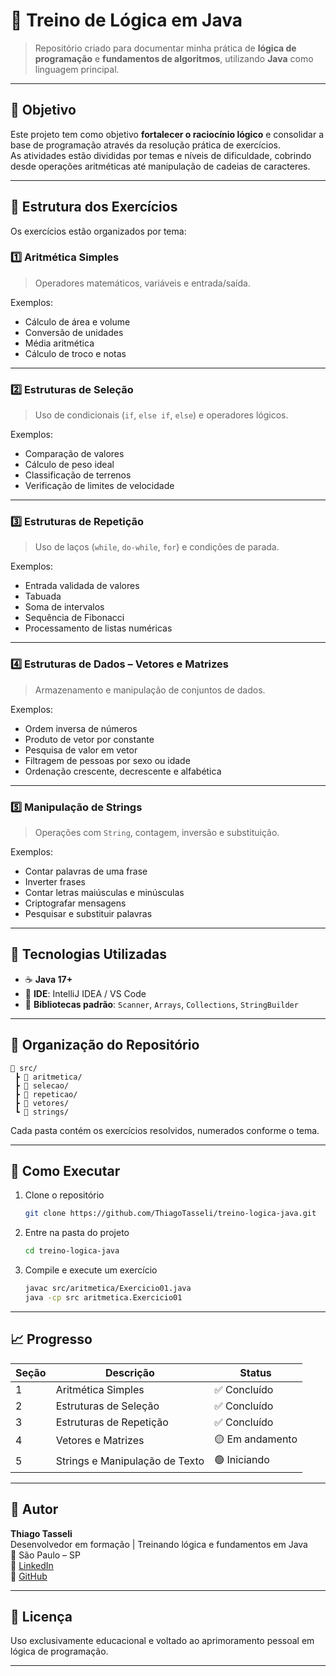 # 🧠 Treino de Lógica em Java  

> Repositório criado para documentar minha prática de **lógica de programação** e **fundamentos de algoritmos**, utilizando **Java** como linguagem principal.

---

## 📘 Objetivo  

Este projeto tem como objetivo **fortalecer o raciocínio lógico** e consolidar a base de programação através da resolução prática de exercícios.  
As atividades estão divididas por temas e níveis de dificuldade, cobrindo desde operações aritméticas até manipulação de cadeias de caracteres.

---

## 🧩 Estrutura dos Exercícios  

Os exercícios estão organizados por tema:

### 1️⃣ Aritmética Simples
> Operadores matemáticos, variáveis e entrada/saída.

Exemplos:
- Cálculo de área e volume  
- Conversão de unidades  
- Média aritmética  
- Cálculo de troco e notas  

---

### 2️⃣ Estruturas de Seleção
> Uso de condicionais (`if`, `else if`, `else`) e operadores lógicos.

Exemplos:
- Comparação de valores  
- Cálculo de peso ideal  
- Classificação de terrenos  
- Verificação de limites de velocidade  

---

### 3️⃣ Estruturas de Repetição
> Uso de laços (`while`, `do-while`, `for`) e condições de parada.

Exemplos:
- Entrada validada de valores  
- Tabuada  
- Soma de intervalos  
- Sequência de Fibonacci  
- Processamento de listas numéricas  

---

### 4️⃣ Estruturas de Dados – Vetores e Matrizes
> Armazenamento e manipulação de conjuntos de dados.

Exemplos:
- Ordem inversa de números  
- Produto de vetor por constante  
- Pesquisa de valor em vetor  
- Filtragem de pessoas por sexo ou idade  
- Ordenação crescente, decrescente e alfabética  

---

### 5️⃣ Manipulação de Strings
> Operações com `String`, contagem, inversão e substituição.

Exemplos:
- Contar palavras de uma frase  
- Inverter frases  
- Contar letras maiúsculas e minúsculas  
- Criptografar mensagens  
- Pesquisar e substituir palavras  

---

## 🧮 Tecnologias Utilizadas

- ☕ **Java 17+**
- 🧰 **IDE**: IntelliJ IDEA / VS Code  
- 🧾 **Bibliotecas padrão**: `Scanner`, `Arrays`, `Collections`, `StringBuilder`

---

## 🧭 Organização do Repositório

```
📂 src/
 ┣ 📁 aritmetica/
 ┣ 📁 selecao/
 ┣ 📁 repeticao/
 ┣ 📁 vetores/
 ┗ 📁 strings/
```

Cada pasta contém os exercícios resolvidos, numerados conforme o tema.

---

## 🚀 Como Executar

1. Clone o repositório  
   ```bash
   git clone https://github.com/ThiagoTasseli/treino-logica-java.git
   ```
2. Entre na pasta do projeto  
   ```bash
   cd treino-logica-java
   ```
3. Compile e execute um exercício  
   ```bash
   javac src/aritmetica/Exercicio01.java
   java -cp src aritmetica.Exercicio01
   ```

---

## 📈 Progresso  

| Seção | Descrição | Status |
|-------|------------|--------|
| 1 | Aritmética Simples | ✅ Concluído |
| 2 | Estruturas de Seleção | ✅ Concluído |
| 3 | Estruturas de Repetição | ✅ Concluído |
| 4 | Vetores e Matrizes | 🟡 Em andamento |
| 5 | Strings e Manipulação de Texto | 🟢 Iniciando |

---

## 💬 Autor  

**Thiago Tasseli**  
Desenvolvedor em formação | Treinando lógica e fundamentos em Java  
📍 São Paulo – SP  
💼 [LinkedIn](https://www.linkedin.com/in/thiagotasseli)  
🐙 [GitHub](https://github.com/ThiagoTasseli)

---

## 🧠 Licença  

Uso exclusivamente educacional e voltado ao aprimoramento pessoal em lógica de programação.

---
